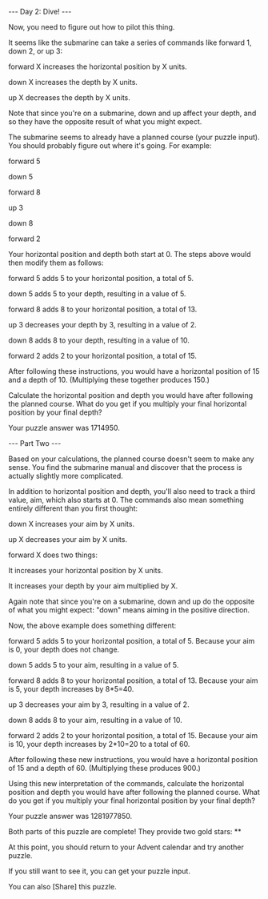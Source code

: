 --- Day 2: Dive! ---

Now, you need to figure out how to pilot this thing.

It seems like the submarine can take a series of commands like forward 1, down 2, or up 3:

forward X increases the horizontal position by X units.

down X increases the depth by X units.

up X decreases the depth by X units.



Note that since you're on a submarine, down and up affect your depth, and so they have the opposite result of what you might expect.

The submarine seems to already have a planned course (your puzzle input). You should probably figure out where it's going. For example:

forward 5

down 5

forward 8

up 3

down 8

forward 2



Your horizontal position and depth both start at 0. The steps above would then modify them as follows:

forward 5 adds 5 to your horizontal position, a total of 5.

down 5 adds 5 to your depth, resulting in a value of 5.

forward 8 adds 8 to your horizontal position, a total of 13.

up 3 decreases your depth by 3, resulting in a value of 2.

down 8 adds 8 to your depth, resulting in a value of 10.

forward 2 adds 2 to your horizontal position, a total of 15.



After following these instructions, you would have a horizontal position of 15 and a depth of 10. (Multiplying these together produces 150.)

Calculate the horizontal position and depth you would have after following the planned course. What do you get if you multiply your final horizontal position by your final depth?

Your puzzle answer was 1714950.

--- Part Two ---

Based on your calculations, the planned course doesn't seem to make any sense. You find the submarine manual and discover that the process is actually slightly more complicated.

In addition to horizontal position and depth, you'll also need to track a third value, aim, which also starts at 0. The commands also mean something entirely different than you first thought:

down X increases your aim by X units.

up X decreases your aim by X units.

forward X does two things:

It increases your horizontal position by X units.

It increases your depth by your aim multiplied by X.



Again note that since you're on a submarine, down and up do the opposite of what you might expect: "down" means aiming in the positive direction.

Now, the above example does something different:

forward 5 adds 5 to your horizontal position, a total of 5. Because your aim is 0, your depth does not change.

down 5 adds 5 to your aim, resulting in a value of 5.

forward 8 adds 8 to your horizontal position, a total of 13. Because your aim is 5, your depth increases by 8*5=40.

up 3 decreases your aim by 3, resulting in a value of 2.

down 8 adds 8 to your aim, resulting in a value of 10.

forward 2 adds 2 to your horizontal position, a total of 15. Because your aim is 10, your depth increases by 2*10=20 to a total of 60.



After following these new instructions, you would have a horizontal position of 15 and a depth of 60. (Multiplying these produces 900.)

Using this new interpretation of the commands, calculate the horizontal position and depth you would have after following the planned course. What do you get if you multiply your final horizontal position by your final depth?

Your puzzle answer was 1281977850.

Both parts of this puzzle are complete! They provide two gold stars: **

At this point, you should return to your Advent calendar and try another puzzle.

If you still want to see it, you can get your puzzle input.

You can also [Share] this puzzle.
